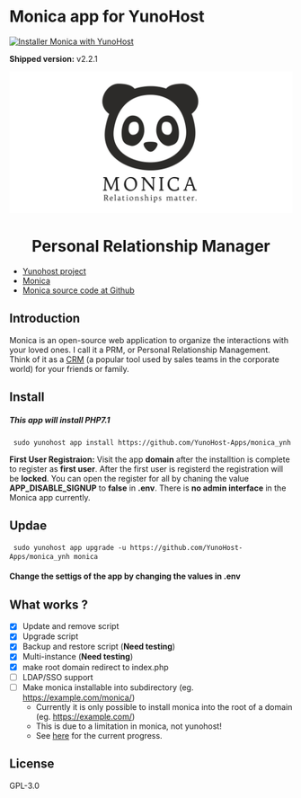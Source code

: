 
# Monica app for YunoHost
[![Installer Monica with YunoHost](https://install-app.yunohost.org/install-with-yunohost.png)](https://install-app.yunohost.org/?app=monica)

**Shipped version:** v2.2.1
<p align="center"><img src="37693034-5783b3d6-2c93-11e8-80ea-bd78438dcd51.png"></p>
<h1 align="center">Personal Relationship Manager</h1>


- [Yunohost project](https://yunohost.org)
- [Monica](https://monicahq.com/)
- [Monica source code at Github](https://github.com/monicahq/monica)

## Introduction

Monica is an open-source web application to organize the interactions with your loved ones. I call it a PRM, or Personal Relationship Management. Think of it as a [CRM](https://en.wikipedia.org/wiki/Customer_relationship_management) (a popular tool used by sales teams in the corporate world) for your friends or family.

## Install
##### This app will install PHP7.1 
```
 sudo yunohost app install https://github.com/YunoHost-Apps/monica_ynh
```
**First User Registraion:** Visit the app **domain** after the installtion is complete to register as **first user**. After the first user is registerd the registration will be **locked**. You can open the register for all by chaning the value **APP_DISABLE_SIGNUP** to **false** in **.env**. There is **no admin interface** in the Monica app currently.

## Updae
```
 sudo yunohost app upgrade -u https://github.com/YunoHost-Apps/monica_ynh monica
```
#### Change the settigs of the app by changing the values in .env

## What works ?
* [X] Update and remove script
* [X] Upgrade script
* [X] Backup and restore script (**Need testing**)
* [X] Multi-instance (**Need testing**)
* [x] make root domain redirect to index.php
* [ ] LDAP/SSO support
* [ ] Make monica installable into subdirectory (eg. https://example.com/monica/)
  * Currently it is only possible to install monica into the root of a domain (eg. https://example.com/)
  * This is due to a limitation in monica, not yunohost!
  * See [here](https://github.com/monicahq/monica/issues/139) for the current progress.

## License

GPL-3.0
